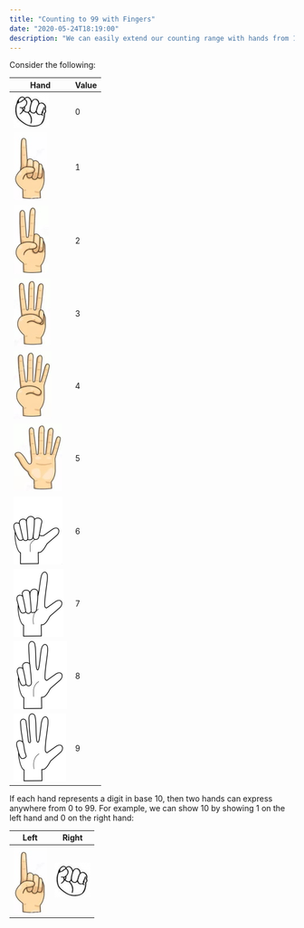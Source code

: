 ```yaml
---
title: "Counting to 99 with Fingers"
date: "2020-05-24T18:19:00"
description: "We can easily extend our counting range with hands from 10 to 99 with a relatively small learning curve."
---
```


Consider the following:

| Hand              | Value |
| ----------------- | ----- |
| ![Zero](./0.png)  | 0     |
| ![One](./1.jpg)   | 1     |
| ![Two](./2.jpg)   | 2     |
| ![Three](./3.jpg) | 3     |
| ![Four](./4.jpg)  | 4     |
| ![Five](./5.jpg)  | 5     |
| ![Six](./6.png)   | 6     |
| ![Seven](./7.png) | 7     |
| ![Eight](./8.png) | 8     |
| ![Nine](./9.png)  | 9     |

If each hand represents a digit in base $10$, then two hands can express anywhere from $0$ to $99$. For example, we can show $10$ by showing $1$ on the left hand and $0$ on the right hand:

| Left            | Right            |
| --------------- | ---------------- |
| ![One](./1.jpg) | ![Zero](./0.png) |
